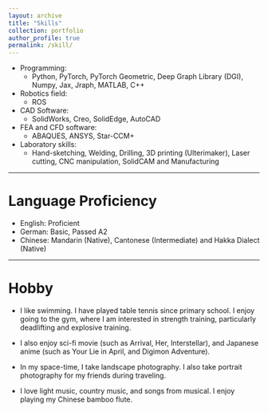 ```yaml
---
layout: archive
title: "Skills"
collection: portfolio
author_profile: true
permalink: /skill/ 
---
```


<!-- Skills -->
<!-- ====== -->
* Programming: 
  * Python, PyTorch, PyTorch Geometric, Deep Graph Library (DGI), Numpy, Jax, Jraph, MATLAB, C++ 
* Robotics field: 
  * ROS
* CAD Software:
  * SolidWorks, Creo, SolidEdge, AutoCAD
* FEA and CFD software:
  * ABAQUES, ANSYS, Star-CCM+
* Laboratory skills:
  * Hand-sketching, Welding, Drilling, 3D printing (Ulterimaker), Laser cutting, CNC manipulation, SolidCAM and Manufacturing

<hr>

Language Proficiency
======
* English:  Proficient 
* German:  Basic, Passed A2
* Chinese: Mandarin (Native), Cantonese (Intermediate) and Hakka Dialect (Native)

<hr>

Hobby
======
<!-- I like:
* Swimming
* Table tennis
* Movie
* Photography
* Chinese bamboo flute
 -->

* I like swimming. I have played table tennis since primary school. I enjoy going to the gym, where I am interested in strength training, particularly deadlifting and explosive training. 

* I also enjoy sci-fi movie (such as Arrival, Her, Interstellar), and Japanese anime (such as Your Lie in April, and Digimon Adventure).

* In my space-time, I take landscape photography. I also take portrait photography for my friends during traveling.  

* I love light music, country music, and songs from musical. I enjoy playing my Chinese bamboo flute.
